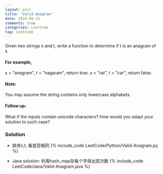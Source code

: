 ```yaml
---
layout: post
title: "Valid Anagram"
date: 2016-08-23
comments: true
categories: LeetCode
tag: LeetCode
---
```





Given two strings s and t, write a function to determine if t is an anagram of s.

#### For example,
s = "anagram", t = "nagaram", return true.
s = "rat", t = "car", return false.

#### Note:
You may assume the string contains only lowercase alphabets.

#### Follow up:
What if the inputs contain unicode characters? How would you adapt your solution to such case?

<!--more-->
### Solution
* 排序s,t, 看是否相同
{% include_code LeetCode/Python/Valid-Anagram.py %}

* Java solution: 利用hash_map存每个字母出现次数
{% include_code LeetCode/Java/Valid-Anagram.java %}
